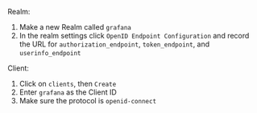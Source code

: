 Realm:
1. Make a new Realm called `grafana`
1. In the realm settings click `OpenID Endpoint Configuration` and record the URL for `authorization_endpoint`, `token_endpoint`, and `userinfo_endpoint`

Client:
1. Click on `clients`, then `Create`
1. Enter `grafana` as the Client ID
1. Make sure the protocol is `openid-connect`
